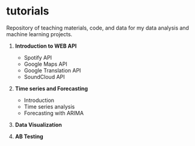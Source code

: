 # tutorials
Repository of teaching materials, code, and data for my data analysis and machine learning projects.

1. **Introduction to WEB API**
   * Spotify API
   * Google Maps API
   * Google Translation API
   * SoundCloud API
    
2. **Time series and Forecasting**
   * Introduction
   * Time series analysis
   * Forecasting with ARIMA

3. **Data Visualization**

4. **AB Testing**
